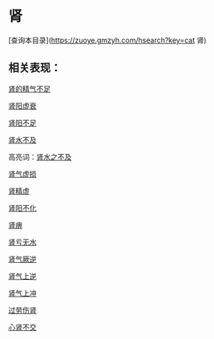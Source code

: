 # 肾
[查询本目录](https://zuoye.gmzyh.com/hsearch?key=cat 肾)

## 相关表现：

[肾的精气不足](https://zuoye.gmzyh.com/search?key=肾的精气不足)
[肾阳虚衰](https://zuoye.gmzyh.com/search?key=肾阳虚衰)
[肾阳不足](https://zuoye.gmzyh.com/search?key=肾阳不足)
[肾水不及](https://zuoye.gmzyh.com/search?key=肾水不及)
高亮词：[肾水之不及](https://zuoye.gmzyh.com/search?key=肾水之不及)  
[肾气虚损](https://zuoye.gmzyh.com/search?key=肾气虚损)
[肾精虚](https://zuoye.gmzyh.com/search?key=肾精虚)
[肾阳不化](https://zuoye.gmzyh.com/search?key=肾阳不化)
[肾痹](https://zuoye.gmzyh.com/search?key=肾痹)
[肾亏无水](https://zuoye.gmzyh.com/search?key=肾亏无水)
[肾气厥逆](https://zuoye.gmzyh.com/search?key=肾气厥逆)
[肾气上逆](https://zuoye.gmzyh.com/search?key=肾气上逆)
[肾气上冲](https://zuoye.gmzyh.com/search?key=肾气上冲)
[过劳伤肾](https://zuoye.gmzyh.com/search?key=过劳伤肾)
[心肾不交](https://zuoye.gmzyh.com/search?key=心肾不交)